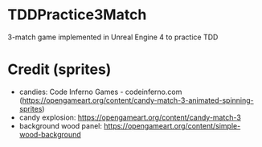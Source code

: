 # TDDPractice3Match
3-match game implemented in Unreal Engine 4 to practice TDD

# Credit (sprites)
* candies: Code Inferno Games - codeinferno.com (https://opengameart.org/content/candy-match-3-animated-spinning-sprites)
* candy explosion: https://opengameart.org/content/candy-match-3
* background wood panel: https://opengameart.org/content/simple-wood-background

